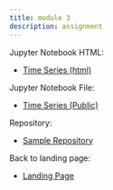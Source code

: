 ```yaml
---
title: module 3
description: assignment
---
```

Jupyter Notebook HTML:
- [Time Series (html)](TimeSeries.html)

Jupyter Notebook File:
- [Time Series (Public)](TimeSeries_Public.ipynb)

Repository:
- [Sample Repository](https://github.com/njrosinski/sample)

Back to landing page:
- [Landing Page](https://njrosinski.github.io/module3/)


